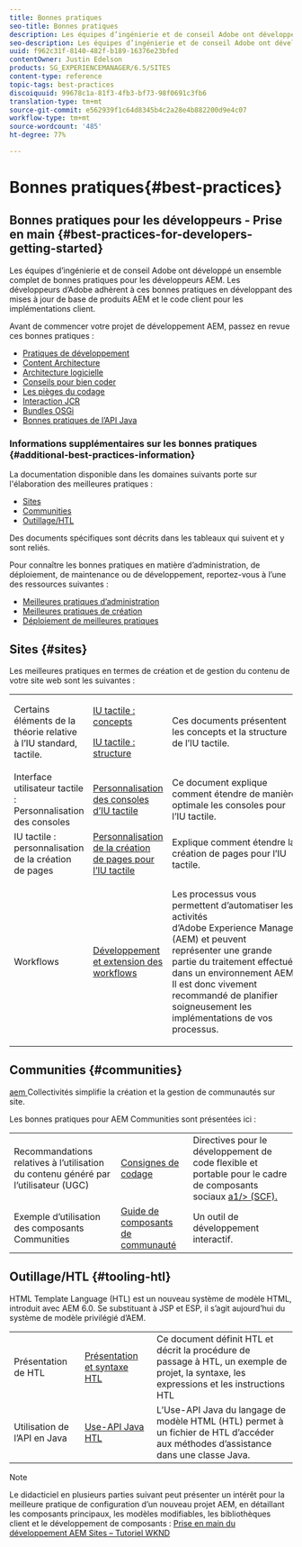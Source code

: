 ```yaml
---
title: Bonnes pratiques
seo-title: Bonnes pratiques
description: Les équipes d’ingénierie et de conseil Adobe ont développé un ensemble complet de bonnes pratiques pour les développeurs AEM
seo-description: Les équipes d’ingénierie et de conseil Adobe ont développé un ensemble complet de bonnes pratiques pour les développeurs AEM
uuid: f962c31f-8140-482f-b189-16376e23bfed
contentOwner: Justin Edelson
products: SG_EXPERIENCEMANAGER/6.5/SITES
content-type: reference
topic-tags: best-practices
discoiquuid: 99678c1a-81f3-4fb3-bf73-98f0691c3fb6
translation-type: tm+mt
source-git-commit: e562939f1c64d8345b4c2a28e4b882200d9e4c07
workflow-type: tm+mt
source-wordcount: '485'
ht-degree: 77%

---
```



# Bonnes pratiques{#best-practices}

## Bonnes pratiques pour les développeurs - Prise en main {#best-practices-for-developers-getting-started}

Les équipes d’ingénierie et de conseil Adobe ont développé un ensemble complet de bonnes pratiques pour les développeurs AEM. Les développeurs d’Adobe adhèrent à ces bonnes pratiques en développant des mises à jour de base de produits AEM et le code client pour les implémentations client.

Avant de commencer votre projet de développement AEM, passez en revue ces bonnes pratiques :

* [Pratiques de développement](/help/sites-developing/development-practices.md)
* [Content Architecture](/help/sites-developing/content-architecture.md)
* [Architecture logicielle](/help/sites-developing/software-architecture.md)
* [Conseils pour bien coder](/help/sites-developing/coding-tips.md)
* [Les pièges du codage](/help/sites-developing/code-pitfalls.md)
* [Interaction JCR](/help/sites-developing/jcr-integration.md)
* [Bundles OSGi](/help/sites-developing/osgi-bundles.md)
* [Bonnes pratiques de l’API Java](https://docs.adobe.com/content/help/en/experience-manager-learn/foundation/development/understand-java-api-best-practices.html)

### Informations supplémentaires sur les bonnes pratiques {#additional-best-practices-information}

La documentation disponible dans les domaines suivants porte sur l&#39;élaboration des meilleures pratiques :

* [Sites](#sites)
* [Communities](/help/sites-developing/best-practices.md#communities)
* [Outillage/HTL](/help/sites-developing/best-practices.md#tooling-htl)

Des documents spécifiques sont décrits dans les tableaux qui suivent et y sont reliés.

Pour connaître les bonnes pratiques en matière d’administration, de déploiement, de maintenance ou de développement, reportez-vous à l’une des ressources suivantes :

* [Meilleures pratiques d’administration](/help/sites-administering/administer-best-practices.md)
* [Meilleures pratiques de création](/help/sites-authoring/best-practices.md)
* [Déploiement de meilleures pratiques](/help/sites-deploying/best-practices.md)

## Sites {#sites}

Les meilleures pratiques en termes de création et de gestion du contenu de votre site web sont les suivantes :

<table>
 <tbody>
  <tr>
   <td>Certains éléments de la théorie relative à l’IU standard, tactile.</td>
   <td><p><a href="/help/sites-developing/touch-ui-concepts.md">IU tactile : concepts </a></p> <p><a href="/help/sites-developing/touch-ui-structure.md">IU tactile : structure </a></p> </td>
   <td>Ces documents présentent les concepts et la structure de l’IU tactile.</td>
  </tr>
  <tr>
   <td>Interface utilisateur tactile : Personnalisation des consoles </td>
   <td><a href="/help/sites-developing/customizing-consoles-touch.md">Personnalisation des consoles d’IU tactile</a></td>
   <td>Ce document explique comment étendre de manière optimale les consoles pour l’IU tactile.</td>
  </tr>
  <tr>
   <td>IU tactile : personnalisation de la création de pages</td>
   <td><a href="/help/sites-developing/customizing-page-authoring-touch.md">Personnalisation de la création de pages pour l’IU tactile</a></td>
   <td>Explique comment étendre la création de pages pour l’IU tactile.</td>
  </tr>
  <tr>
   <td>Workflows</td>
   <td><a href="/help/sites-developing/workflows-best-practices.md">Développement et extension des workflows</a></td>
   <td><p>Les processus vous permettent d’automatiser les activités d’Adobe Experience Manager (AEM) et peuvent représenter une grande partie du traitement effectué dans un environnement AEM. Il est donc vivement recommandé de planifier soigneusement les implémentations de vos processus.</p> </td>
  </tr>
 </tbody>
</table>

## Communities  {#communities}

[aem ](/help/communities/overview.md) Collectivités simplifie la création et la gestion de communautés sur site.

Les bonnes pratiques pour AEM Communities sont présentées ici :

|  |  |  |
|---|---|---|
| Recommandations relatives à l’utilisation du contenu généré par l’utilisateur (UGC) | [Consignes de codage](/help/communities/code-guide.md) | Directives pour le développement de code flexible et portable pour le cadre de composants sociaux [a1/> (SCF).](/help/communities/scf.md) |
| Exemple d’utilisation des composants Communities | [Guide de composants de communauté](/help/communities/components-guide.md) | Un outil de développement interactif. |

## Outillage/HTL {#tooling-htl}

HTML Template Language (HTL) est un nouveau système de modèle HTML, introduit avec AEM 6.0. Se substituant à JSP et ESP, il s’agit aujourd’hui du système de modèle privilégié d’AEM.

|  |  |  |
|---|---|---|
| Présentation de HTL | [Présentation et syntaxe HTL](https://docs.adobe.com/content/help/fr-FR/experience-manager-htl/using/overview.html) | Ce document définit HTL et décrit la procédure de passage à HTL, un exemple de projet, la syntaxe, les expressions et les instructions HTL |
| Utilisation de l’API en Java | [Use-API Java HTL](https://helpx.adobe.com/experience-manager/htl/using/use-api.html) | L’Use-API Java du langage de modèle HTML (HTL) permet à un fichier de HTL d’accéder aux méthodes d’assistance dans une classe Java. |

>[!NOTE]
>
>Le didacticiel en plusieurs parties suivant peut présenter un intérêt pour la meilleure pratique de configuration d’un nouveau projet AEM, en détaillant les composants principaux, les modèles modifiables, les bibliothèques client et le développement de composants :
>[Prise en main du développement AEM Sites – Tutoriel WKND](https://helpx.adobe.com/experience-manager/kt/sites/using/getting-started-wknd-tutorial-develop.html)

